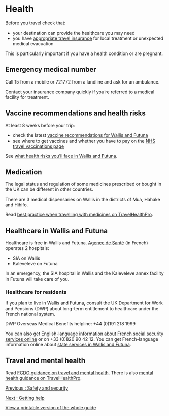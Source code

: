 # Health

Before you travel check that:

* your destination can provide the healthcare you may need
* you have [appropriate travel insurance](https://www.gov.uk/guidance/foreign-travel-insurance) for local treatment or unexpected medical evacuation

This is particularly important if you have a health condition or are pregnant.

## Emergency medical number

Call 15 from a mobile or 721772 from a landline and ask for an ambulance.

Contact your insurance company quickly if you’re referred to a medical facility for treatment.

## Vaccine recommendations and health risks

At least 8 weeks before your trip:

* check the latest [vaccine recommendations for Wallis and Futuna](https://travelhealthpro.org.uk/country/244/wallis-and-futuna#Vaccine_Recommendations)
* see where to get vaccines and whether you have to pay on the [NHS travel vaccinations page](https://www.nhs.uk/conditions/travel-vaccinations/)

See [what health risks you’ll face in Wallis and Futuna](https://travelhealthpro.org.uk/country/244/wallis-and-futuna).

## Medication

The legal status and regulation of some medicines prescribed or bought in the UK can be different in other countries.

There are 3 medical dispensaries on Wallis in the districts of Mua, Hahake and Hihifo.

Read [best practice when travelling with medicines on TravelHealthPro](https://travelhealthpro.org.uk/factsheet/43/medicines-abroad).

## Healthcare in Wallis and Futuna

Healthcare is free in Wallis and Futuna. [Agence de Santé](http://www.adswf.fr/) (in French) operates 2 hospitals:

* SIA on Wallis
* Kaleveleve on Futuna

In an emergency, the SIA hospital in Wallis and the Kaleveleve annex facility in Futuna will take care of you.

### Healthcare for residents

If you plan to live in Wallis and Futuna, consult the UK Department for Work and Pensions (DWP) about long-term entitlement to healthcare under the French national system.

DWP Overseas Medical Benefits helpline: +44 (0)191 218 1999

You can also get English-language [information about French social security services online](https://www.cleiss.fr/index_en.html) or on +33 (0)820 90 42 12. You can get French-language information online about [state services in Wallis and Futuna](https://www.wallis-et-futuna.gouv.fr/).

## Travel and mental health

Read [FCDO guidance on travel and mental health](https://www.gov.uk/guidance/foreign-travel-advice-for-people-with-mental-health-issues). There is also [mental health guidance on TravelHealthPro](https://travelhealthpro.org.uk/factsheet/85/travelling-with-mental-health-conditions).

[Previous
:
Safety and security](/foreign-travel-advice/wallis-and-futuna/safety-and-security)

[Next
:
Getting help](/foreign-travel-advice/wallis-and-futuna/getting-help)

[View a printable version of the whole guide](/foreign-travel-advice/wallis-and-futuna/print)